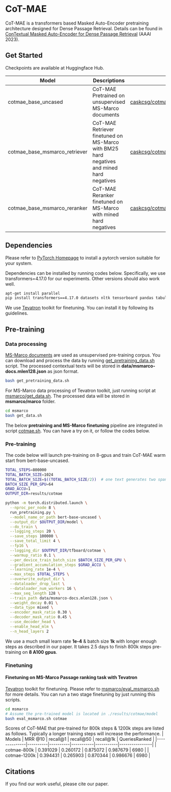 # CoT-MAE
CoT-MAE is a transformers based Masked Auto-Encoder pretraining architecture designed for Dense Passage Retrieval. Details can be found in [ConTextual Masked Auto-Encoder for Dense Passage Retrieval](https://arxiv.org/abs/2208.07670) (AAAI 2023).

## Get Started
Checkpoints are available at Huggingface Hub.

| Model                         | Descriptions                                                                              | Link                                                                                                  |
|-------------------------------|-------------------------------------------------------------------------------------------|-------------------------------------------------------------------------------------------------------|
| cotmae_base_uncased           | CoT-MAE Pretrained on unsupervised MS-Marco documents                                     | [caskcsg/cotmae_base_uncased](https://huggingface.co/caskcsg/cotmae_base_uncased)                     |
| cotmae_base_msmarco_retriever | CoT-MAE Retriever finetuned on MS-Marco with BM25 hard negatives and mined hard negatives | [caskcsg/cotmae_base_msmarco_retriever](https://huggingface.co/caskcsg/cotmae_base_msmarco_retriever) |
| cotmae_base_msmarco_reranker  | CoT-MAE Reranker finetuned on MS-Marco with mined hard negatives                          | [caskcsg/cotmae_base_msmarco_reranker](https://huggingface.co/caskcsg/cotmae_base_msmarco_reranker)   |


## Dependencies
Please refer to [PyTorch Homepage](https://pytorch.org/) to install a pytorch version suitable for your system.

Dependencies can be installed by running codes below. Specifically, we use transformers=4.17.0 for our experiments. Other versions should also work well.
```bash
apt-get install parallel
pip install transformers==4.17.0 datasets nltk tensorboard pandas tabulate
```

We use [Tevatron](https://github.com/texttron/tevatron) toolkit for finetuning. You can install it by following its guidelines.

## Pre-training
### Data processing
[MS-Marco documents](https://msmarco.blob.core.windows.net/msmarcoranking/msmarco-docs.tsv.gz) are used as unsupervised pre-training corpus. You can download and process the data by running [get_pretraining_data.sh](./get_pretraining_data.sh) script. The processed contextual texts will be stored in **data/msmarco-docs.mlen128.json** as json format.
```bash
bash get_pretraining_data.sh
```

For MS-Marco data processing of Tevatron toolkit, just running script at [msmarco/get_data.sh](msmarco/get_data.sh). The processed data will be stored in **msmarco/marco** folder.
```bash
cd msmarco
bash get_data.sh
```

The below **pretraining and MS-Marco finetuning** pipeline are integrated in script [cotmae.sh](./cotmae.sh). You can have a try on it, or follow the codes below.

### Pre-training
The code below will launch pre-training on 8-gpus and train CoT-MAE warm start from bert-base-uncased.
```bash
TOTAL_STEPS=800000
TOTAL_BATCH_SIZE=1024
TOTAL_BATCH_SIZE=$((TOTAL_BATCH_SIZE/2))  # one text generates two spans: 'anchor', 'contextual_span'
BATCH_SIZE_PER_GPU=64
GRAD_ACCU=1
OUTPUT_DIR=results/cotmae

python -m torch.distributed.launch \
  --nproc_per_node 8 \
  run_pretraining.py \
  --model_name_or_path bert-base-uncased \
  --output_dir $OUTPUT_DIR/model \
  --do_train \
  --logging_steps 20 \
  --save_steps 100000 \
  --save_total_limit 4 \
  --fp16 \
  --logging_dir $OUTPUT_DIR/tfboard/cotmae \
  --warmup_ratio 0.1 \
  --per_device_train_batch_size $BATCH_SIZE_PER_GPU \
  --gradient_accumulation_steps $GRAD_ACCU \
  --learning_rate 1e-4 \
  --max_steps $TOTAL_STEPS \
  --overwrite_output_dir \
  --dataloader_drop_last \
  --dataloader_num_workers 16 \
  --max_seq_length 128 \
  --train_path data/msmarco-docs.mlen128.json \
  --weight_decay 0.01 \
  --data_type mixed \
  --encoder_mask_ratio 0.30 \
  --decoder_mask_ratio 0.45 \
  --use_decoder_head \
  --enable_head_mlm \
  --n_head_layers 2

```
We use a much small learn rate **1e-4** & batch size **1k** with longer enough steps as described in our paper. It takes 2.5 days to finish 800k steps pre-training on **8 A100 gpus**. 

### Finetuning
#### Finetuning on MS-Marco Passage ranking task with Tevatron
[Tevatron](https://github.com/texttron/tevatron) toolkit for finetuning. Please refer to [msmarco/eval_msmarco.sh](./msmarco/eval_msmarco.sh) for more details. You can run a two stage finetuning by just running this scripts.
```bash
cd msmarco
# Assume the pre-trained model is located in ./results/cotmae/model
bash eval_msmarco.sh cotmae
```
Scores of CoT-MAE that pre-trained for 800k steps & 1200k steps are listed as follows. Typically a longer training steps will increase the performance.
| Models       | MRR @10  | recall@1 | recall@50 | recall@1k | QueriesRanked  |
|--------------|----------|----------|-----------|-----------|----------------|
| cotmae-800k  | 0.391029 | 0.260172 | 0.875072  | 0.987679  | 6980           |
| cotmae-1200k | 0.394431 | 0.265903 | 0.870344  | 0.986676  | 6980           |

## Citations
If you find our work useful, please cite our paper.
